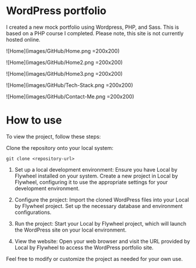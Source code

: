 # WordPress portfolio

I created a new mock portfolio using Wordpress, PHP, and Sass. This is based on a PHP course I completed. Please note, this site is not currently hosted online.

![Home](images/GitHub/Home.png =200x200)

![Home](images/GitHub/Home2.png =200x200)

![Home](images/GitHub/Home3.png =200x200)

![Home](images/GitHub/Tech-Stack.png =200x200)

![Home](images/GitHub/Contact-Me.png =200x200)

# How to use

To view the project, follow these steps:

Clone the repository onto your local system:

`git clone <repository-url>`

1. Set up a local development environment:
   Ensure you have Local by Flywheel installed on your system.
   Create a new project in Local by Flywheel, configuring it to use the appropriate settings for your development environment.

2. Configure the project:
   Import the cloned WordPress files into your Local by Flywheel project.
   Set up the necessary database and environment configurations.

3. Run the project:
   Start your Local by Flywheel project, which will launch the WordPress site on your local environment.

4. View the website:
   Open your web browser and visit the URL provided by Local by Flywheel to access the WordPress portfolio site.

Feel free to modify or customize the project as needed for your own use.
